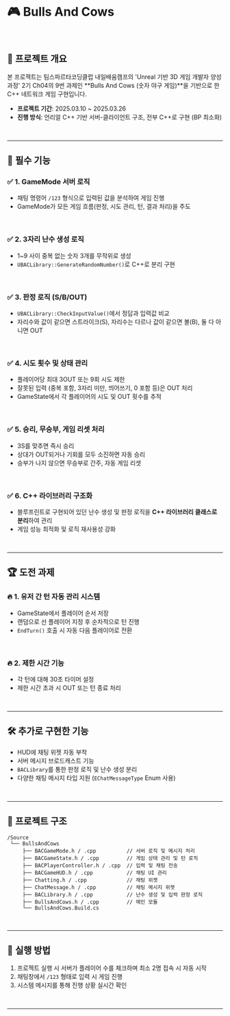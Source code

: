 # 🎮 Bulls And Cows
</br>

## 📌 프로젝트 개요
본 프로젝트는 팀스파르타코딩클럽 내일배움캠프의 'Unreal 기반 3D 게임 개발자 양성과정' 2기 Ch04의 9번 과제인 **Bulls And Cows (숫자 야구 게임)**을 기반으로 한 C++ 네트워크 게임 구현입니다.   

- **프로젝트 기간**: 2025.03.10 ~ 2025.03.26  
- **진행 방식**: 언리얼 C++ 기반 서버-클라이언트 구조, 전부 C++로 구현 (BP 최소화)   
</br>

---

## 🎯 필수 기능

### ✅ 1. GameMode 서버 로직
- 채팅 명령어 `/123` 형식으로 입력된 값을 분석하여 게임 진행
- GameMode가 모든 게임 흐름(판정, 시도 관리, 턴, 결과 처리)을 주도
</br>

### ✅ 2. 3자리 난수 생성 로직
- 1~9 사이 중복 없는 숫자 3개를 무작위로 생성
- `UBACLibrary::GenerateRandomNumber()`로 C++로 분리 구현
</br>

### ✅ 3. 판정 로직 (S/B/OUT)
- `UBACLibrary::CheckInputValue()`에서 정답과 입력값 비교
- 자리수와 값이 같으면 스트라이크(S), 자리수는 다르나 값이 같으면 볼(B), 둘 다 아니면 OUT
</br>

### ✅ 4. 시도 횟수 및 상태 관리
- 플레이어당 최대 3OUT 또는 9회 시도 제한
- 잘못된 입력 (중복 포함, 3자리 미만, 띄어쓰기, 0 포함 등)은 OUT 처리
- GameState에서 각 플레이어의 시도 및 OUT 횟수를 추적
</br>

### ✅ 5. 승리, 무승부, 게임 리셋 처리
- 3S를 맞추면 즉시 승리
- 상대가 OUT되거나 기회를 모두 소진하면 자동 승리
- 승부가 나지 않으면 무승부로 간주, 자동 게임 리셋
</br>

### ✅ 6. C++ 라이브러리 구조화
- 블루프린트로 구현되어 있던 난수 생성 및 판정 로직을 **C++ 라이브러리 클래스로 분리**하여 관리
- 게임 성능 최적화 및 로직 재사용성 강화
</br>

---

## 🏆 도전 과제

### 🔥 1. 유저 간 턴 자동 관리 시스템
- GameState에서 플레이어 순서 저장
- 랜덤으로 선 플레이어 지정 후 순차적으로 턴 진행
- `EndTurn()` 호출 시 자동 다음 플레이어로 전환
</br>

### 🔥 2. 제한 시간 기능
- 각 턴에 대해 30초 타이머 설정  
- 제한 시간 초과 시 OUT 또는 턴 종료 처리
</br>

---

## 🛠 추가로 구현한 기능

- HUD에 채팅 위젯 자동 부착
- 서버 메시지 브로드캐스트 기능
- `BACLibrary`를 통한 판정 로직 및 난수 생성 분리
- 다양한 채팅 메시지 타입 지원 (`EChatMessageType` Enum 사용)   
</br>

---

## 📂 프로젝트 구조

```
/Source
 └── BullsAndCows
     ├── BACGameMode.h / .cpp          // 서버 로직 및 메시지 처리
     ├── BACGameState.h / .cpp         // 게임 상태 관리 및 턴 로직
     ├── BACPlayerController.h / .cpp  // 입력 및 채팅 전송
     ├── BACGameHUD.h / .cpp           // 채팅 UI 관리
     ├── Chatting.h / .cpp             // 채팅 위젯
     ├── ChatMessage.h / .cpp          // 채팅 메시지 위젯
     ├── BACLibrary.h / .cpp           // 난수 생성 및 입력 판정 로직
     ├── BullsAndCows.h / .cpp         // 메인 모듈
     └── BullsAndCows.Build.cs

```
</br>

---

## 🔧 실행 방법
1. 프로젝트 실행 시 서버가 플레이어 수를 체크하며 최소 2명 접속 시 자동 시작
2. 채팅창에서 `/123` 형태로 입력 시 게임 진행
3. 시스템 메시지를 통해 진행 상황 실시간 확인
</br>

---
